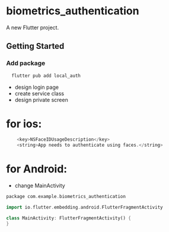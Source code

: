 # biometrics_authentication

A new Flutter project.

## Getting Started

### Add package

```dart
  flutter pub add local_auth
```
- design login page
- create service class
- design private screen


# for ios:

```dart
    <key>NSFaceIDUsageDescription</key>
    <string>App needs to authenticate using faces.</string>
```
# for Android:

- change MainActivity

```dart
package com.example.biometrics_authentication

import io.flutter.embedding.android.FlutterFragmentActivity

class MainActivity: FlutterFragmentActivity() {
}

```